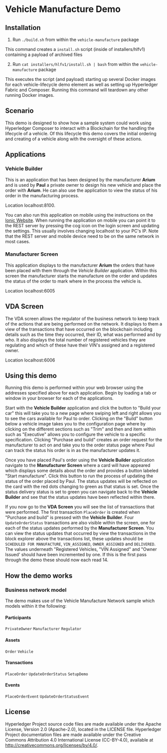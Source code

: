 # Vehicle Manufacture Demo

## Installation

1. Run `./build.sh` from within the `vehicle-manufacture` package

This command creates a `install.sh` script (inside of installers/hlfv1) containing a payload of archived files

2. Run `cat installers/hlfv1/install.sh | bash` from within the `vehicle-manufacture` package

This executes the script (and payload) starting up several Docker images for each vehicle-lifecycle demo element as well as setting up Hyperledger Fabric and Composer.
Running this command will teardown any other running Docker images.

## Scenario
This demo is designed to show how a sample system could work using Hyperledger Composer to interact with a Blockchain for the handling the lifecycle of a vehicle. Of this lifecycle this demo covers the initial ordering and creating of a vehicle along with the oversight of these actions.

## Applications

### Vehicle Builder
This is an application that has been designed by the manufacturer **Arium** and is used by **Paul** a private owner to design his new vehicle and place the order with **Arium**. He can also use the application to view the status of his order in the manufacturing process.

Location localhost:8100.

You can also run this application on mobile using the instructions on the [Ionic Website](https://ionicframework.com/docs/intro/deploying/). When running the application on mobile you can point it to the REST server by pressing the cog icon on the login screen and updating the settings. This usually involves changing localhost to your PC's IP. Note that the REST server and mobile device need to be on the same network in most cases.

### Manufacturer Screen
This application displays to the manufacturer **Arium** the orders that have been placed with them through the *Vehicle Builder* application. Within this screen the manufacturer starts the manufacture on the order and updates the status of the order to mark where in the process the vehicle is.

Location localhost:6005

## VDA Screen
The VDA screen allows the regulator of the business network to keep track of the actions that are being performed on the network. It displays to them a view of the transactions that have occurred on the blockchain including details such as the time they occurred, their ID, what was performed and by who. It also displays the total number of registered vehicles they are regulating and which of these have their VIN's assigned and a registered owner.

Location localhost:6006

## Using this demo
Running this demo is performed within your web browser using the addresses specified above for each application. Begin by loading a tab or window in your browser for each of the applications.

Start with the **Vehicle Builder** application and click the button to "Build your car" this will take you to a new page where swiping left and right allows you to see the cars available for Paul to order. Clicking on the "Build" button below a vehicle image takes you to the configuration page where by clicking on the different sections such as "Trim" and then and item within such as "Executive" allows you to configure the vehicle to a specific specification. Clicking "Purchase and build" creates an order request for the manufacturer to act on and take you to the order status page where Paul can track the status his order is in as the manufacturer updates it.

Once you have placed Paul's order using the **Vehicle Builder** application navigate to the **Manufacturer Screen** where a card will have appeared which displays some details about the order and provides a button labeled "Start manufacture". Click this button to run the process of updating the status of the order placed by Paul. The status updates will be reflected on the card with the red dots changing to green as that status is set. Once the status delivery status is set to green you can navigate back to the **Vehicle Builder** and see that the status updates have been reflected within there.

If you now go to the **VDA Screen** you will see the list of transactions that were performed. The first transaction `PlaceOrder` is created when "Purchase and build" is pressed with the  **Vehicle Builder**. Four `UpdateOrderStatus` transactions are also visible within the screen, one for each of the status updates performed by the **Manufacturer Screen**. You can view the status updates that occurred by view the transactions in the block explorer above the transactions list, these updates should be `SCHEDULED FOR MANUFACTURE`, `VIN_ASSIGNED`, `OWNER_ASSIGNED` and `DELIVERED`. The values underneath "Registered Vehicles, "VIN Assigned" and "Owner Issued' should have been incremented by one. If this is the first pass through the demo these should now each read 14.

## How the demo works
### Business network model
The demo makes use of the Vehicle Manufacture Network sample which models within it the following:

#### Participants
`PrivateOwner` `Manufacturer` `Regulator`

#### Assets
`Order` `Vehicle`

#### Transactions
`PlaceOrder` `UpdateOrderStatus` `SetupDemo`

#### Events
`PlaceOrderEvent` `UpdateOrderStatusEvent`

## License <a name="license"></a>
Hyperledger Project source code files are made available under the Apache License, Version 2.0 (Apache-2.0), located in the LICENSE file. Hyperledger Project documentation files are made available under the Creative Commons Attribution 4.0 International License (CC-BY-4.0), available at http://creativecommons.org/licenses/by/4.0/.
